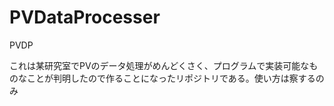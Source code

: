 PVDataProcesser
===============

PVDP

これは某研究室でPVのデータ処理がめんどくさく、プログラムで実装可能なものなことが判明したので作ることになったリポジトリである。使い方は察するのみ
